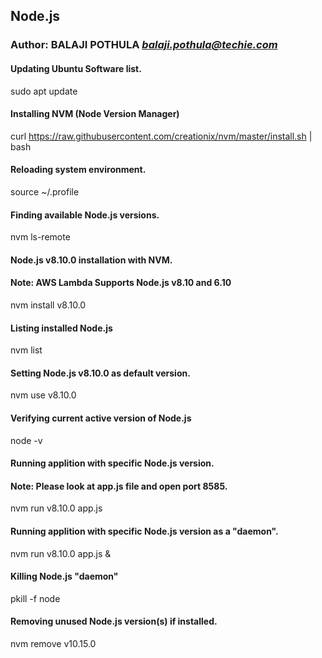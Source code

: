 ## Node.js

### Author: BALAJI POTHULA *balaji.pothula@techie.com*

#### Updating Ubuntu Software list.
sudo apt update

#### Installing NVM (Node Version Manager)
curl https://raw.githubusercontent.com/creationix/nvm/master/install.sh | bash

#### Reloading system environment.
source ~/.profile

#### Finding available Node.js versions.
nvm ls-remote

#### Node.js v8.10.0 installation with NVM.
#### Note: AWS Lambda Supports Node.js v8.10 and 6.10
nvm install v8.10.0

#### Listing installed Node.js
nvm list

#### Setting Node.js v8.10.0 as default version.
nvm use v8.10.0

#### Verifying current active version of Node.js
node -v

#### Running applition with specific Node.js version.
#### Note: Please look at app.js file and open port 8585.
nvm run v8.10.0 app.js

#### Running applition with specific Node.js version as a "daemon".
nvm run v8.10.0 app.js &

#### Killing Node.js "daemon"
pkill -f node

#### Removing unused Node.js version(s) if installed.
nvm remove v10.15.0
